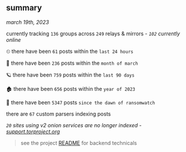 
## summary
_march 19th, 2023_

currently tracking `136` groups across `249` relays & mirrors - _`102` currently online_

⏲ there have been `61` posts within the `last 24 hours`

🦈 there have been `236` posts within the `month of march`

🪐 there have been `759` posts within the `last 90 days`

🏚 there have been `656` posts within the `year of 2023`

🦕 there have been `5347` posts `since the dawn of ransomwatch`

there are `67` custom parsers indexing posts

_`20` sites using v2 onion services are no longer indexed - [support.torproject.org](https://support.torproject.org/onionservices/v2-deprecation/)_

> see the project [README](https://github.com/joshhighet/ransomwatch#ransomwatch--) for backend technicals
